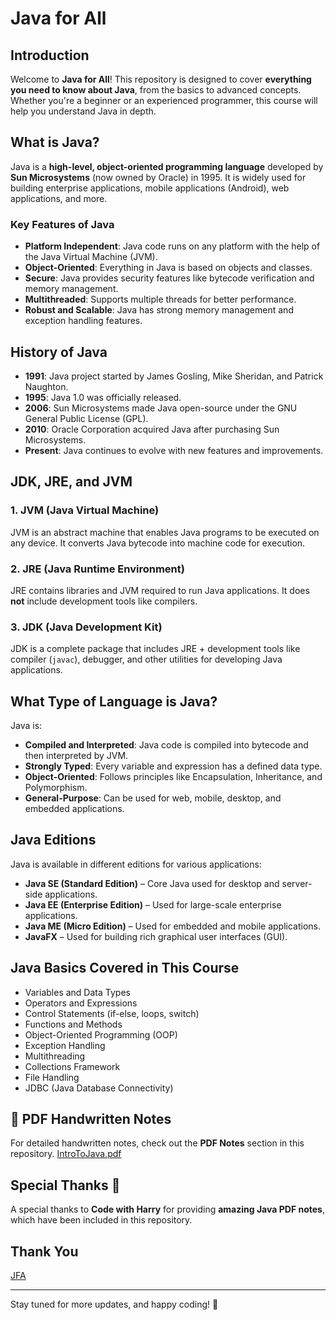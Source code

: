 # Java for All

## Introduction
Welcome to **Java for All**! This repository is designed to cover **everything you need to know about Java**, from the basics to advanced concepts. Whether you're a beginner or an experienced programmer, this course will help you understand Java in depth.

## What is Java?
Java is a **high-level, object-oriented programming language** developed by **Sun Microsystems** (now owned by Oracle) in 1995. It is widely used for building enterprise applications, mobile applications (Android), web applications, and more.

### Key Features of Java
- **Platform Independent**: Java code runs on any platform with the help of the Java Virtual Machine (JVM).
- **Object-Oriented**: Everything in Java is based on objects and classes.
- **Secure**: Java provides security features like bytecode verification and memory management.
- **Multithreaded**: Supports multiple threads for better performance.
- **Robust and Scalable**: Java has strong memory management and exception handling features.

## History of Java
- **1991**: Java project started by James Gosling, Mike Sheridan, and Patrick Naughton.
- **1995**: Java 1.0 was officially released.
- **2006**: Sun Microsystems made Java open-source under the GNU General Public License (GPL).
- **2010**: Oracle Corporation acquired Java after purchasing Sun Microsystems.
- **Present**: Java continues to evolve with new features and improvements.

## JDK, JRE, and JVM
### 1. **JVM (Java Virtual Machine)**
JVM is an abstract machine that enables Java programs to be executed on any device. It converts Java bytecode into machine code for execution.

### 2. **JRE (Java Runtime Environment)**
JRE contains libraries and JVM required to run Java applications. It does **not** include development tools like compilers.

### 3. **JDK (Java Development Kit)**
JDK is a complete package that includes JRE + development tools like compiler (`javac`), debugger, and other utilities for developing Java applications.

## What Type of Language is Java?
Java is:
- **Compiled and Interpreted**: Java code is compiled into bytecode and then interpreted by JVM.
- **Strongly Typed**: Every variable and expression has a defined data type.
- **Object-Oriented**: Follows principles like Encapsulation, Inheritance, and Polymorphism.
- **General-Purpose**: Can be used for web, mobile, desktop, and embedded applications.

## Java Editions
Java is available in different editions for various applications:
- **Java SE (Standard Edition)** – Core Java used for desktop and server-side applications.
- **Java EE (Enterprise Edition)** – Used for large-scale enterprise applications.
- **Java ME (Micro Edition)** – Used for embedded and mobile applications.
- **JavaFX** – Used for building rich graphical user interfaces (GUI).

## Java Basics Covered in This Course
- Variables and Data Types
- Operators and Expressions
- Control Statements (if-else, loops, switch)
- Functions and Methods
- Object-Oriented Programming (OOP)
- Exception Handling
- Multithreading
- Collections Framework
- File Handling
- JDBC (Java Database Connectivity)

## 📜 PDF Handwritten Notes
For detailed handwritten notes, check out the **PDF Notes** section in this repository.
[IntroToJava.pdf](https://github.com/user-attachments/files/18618104/IntroToJava.pdf)


## Special Thanks 🙌
A special thanks to **Code with Harry** for providing **amazing Java PDF notes**, which have been included in this repository.

## Thank You
[JFA](https://github.com/abhinandan2540)

---
Stay tuned for more updates, and happy coding! 🚀

